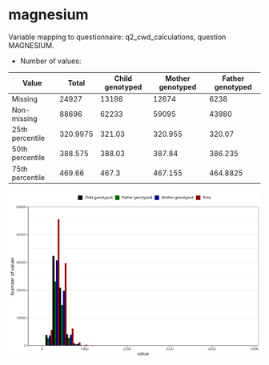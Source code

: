 # magnesium
Variable mapping to questionnaire: q2_cwd_calculations, question MAGNESIUM.
- Number of values:

| Value | Total | Child genotyped | Mother genotyped | Father genotyped |
| ----- | ----- | --------------- | ---------------- | ---------------- |
| Missing | 24927 | 13198 | 12674 | 6238 |
| Non-missing | 88696 | 62233 | 59095 | 43980 |
| 25th percentile | 320.9975 | 321.03 | 320.955 | 320.07 |
| 50th percentile | 388.575 | 388.03 | 387.84 | 386.235 |
| 75th percentile | 469.66 | 467.3 | 467.155 | 464.8825 |



![](magnesium_n.png)



